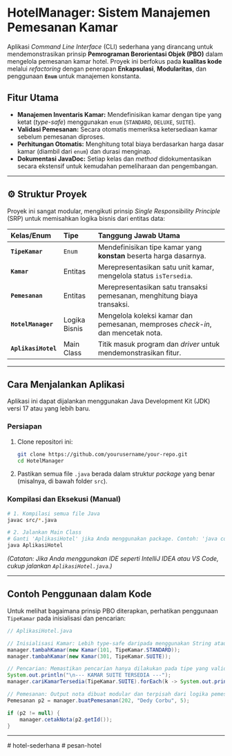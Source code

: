 #  HotelManager: Sistem Manajemen Pemesanan Kamar

Aplikasi *Command Line Interface* (CLI) sederhana yang dirancang untuk mendemonstrasikan prinsip **Pemrograman Berorientasi Objek (PBO)** dalam mengelola pemesanan kamar hotel. Proyek ini berfokus pada **kualitas kode** melalui *refactoring* dengan penerapan **Enkapsulasi**, **Modularitas**, dan penggunaan **`Enum`** untuk manajemen konstanta.

##  Fitur Utama

- **Manajemen Inventaris Kamar:** Mendefinisikan kamar dengan tipe yang ketat (*type-safe*) menggunakan `enum` (`STANDARD`, `DELUXE`, `SUITE`).
- **Validasi Pemesanan:** Secara otomatis memeriksa ketersediaan kamar sebelum pemesanan diproses.
- **Perhitungan Otomatis:** Menghitung total biaya berdasarkan harga dasar kamar (diambil dari `enum`) dan durasi menginap.
- **Dokumentasi JavaDoc:** Setiap kelas dan *method* didokumentasikan secara ekstensif untuk kemudahan pemeliharaan dan pengembangan.

-----

## ⚙ Struktur Proyek

Proyek ini sangat modular, mengikuti prinsip *Single Responsibility Principle* (SRP) untuk memisahkan logika bisnis dari entitas data:

| Kelas/Enum | Tipe | Tanggung Jawab Utama |
| :--- | :--- | :--- |
| **`TipeKamar`** | `Enum` | Mendefinisikan tipe kamar yang **konstan** beserta harga dasarnya. |
| **`Kamar`** | Entitas | Merepresentasikan satu unit kamar, mengelola status `isTersedia`. |
| **`Pemesanan`** | Entitas | Merepresentasikan satu transaksi pemesanan, menghitung biaya transaksi. |
| **`HotelManager`** | Logika Bisnis | Mengelola koleksi kamar dan pemesanan, memproses *check-in*, dan mencetak nota. |
| **`AplikasiHotel`** | Main Class | Titik masuk program dan *driver* untuk mendemonstrasikan fitur. |

-----

##  Cara Menjalankan Aplikasi

Aplikasi ini dapat dijalankan menggunakan Java Development Kit (JDK) versi 17 atau yang lebih baru.

### Persiapan

1.  Clone repositori ini:
    ```bash
    git clone https://github.com/yourusername/your-repo.git
    cd HotelManager
    ```
2.  Pastikan semua file `.java` berada dalam struktur *package* yang benar (misalnya, di bawah folder `src`).

### Kompilasi dan Eksekusi (Manual)

```bash
# 1. Kompilasi semua file Java
javac src/*.java

# 2. Jalankan Main Class
# Ganti 'AplikasiHotel' jika Anda menggunakan package. Contoh: 'java com.hotel.AplikasiHotel'
java AplikasiHotel 
```

*(Catatan: Jika Anda menggunakan IDE seperti IntelliJ IDEA atau VS Code, cukup jalankan `AplikasiHotel.java`.)*

-----

##  Contoh Penggunaan dalam Kode

Untuk melihat bagaimana prinsip PBO diterapkan, perhatikan penggunaan `TipeKamar` pada inisialisasi dan pencarian:

```java
// AplikasiHotel.java

// Inisialisasi Kamar: Lebih type-safe daripada menggunakan String atau harga hard-coded
manager.tambahKamar(new Kamar(101, TipeKamar.STANDARD)); 
manager.tambahKamar(new Kamar(301, TipeKamar.SUITE));

// Pencarian: Memastikan pencarian hanya dilakukan pada tipe yang valid
System.out.println("\n--- KAMAR SUITE TERSEDIA ---");
manager.cariKamarTersedia(TipeKamar.SUITE).forEach(k -> System.out.println(k.cekKetersediaan()));

// Pemesanan: Output nota dibuat modular dan terpisah dari logika pemesanan
Pemesanan p2 = manager.buatPemesanan(202, "Dedy Corbu", 5);

if (p2 != null) {
    manager.cetakNota(p2.getId());
}
```

-----
#   h o t e l - s e d e r h a n a 
 
 #   p e s a n - h o t e l  
 